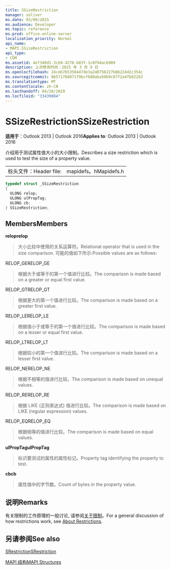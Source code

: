```yaml
---
title: SSizeRestriction
manager: soliver
ms.date: 03/09/2015
ms.audience: Developer
ms.topic: reference
ms.prod: office-online-server
localization_priority: Normal
api_name:
- MAPI.SSizeRestriction
api_type:
- COM
ms.assetid: 4e7340d1-3cb9-4276-b83f-1c8f94acb909
description: 上次修改时间：2015 年 3 月 9 日
ms.openlocfilehash: 24ceb7b5358447de3a240756227b86224d2c354c
ms.sourcegitcommit: 8657170d071f9bcf680aba50b9c07f2a4fb82283
ms.translationtype: MT
ms.contentlocale: zh-CN
ms.lasthandoff: 04/28/2019
ms.locfileid: "33439084"
---
```

# <a name="ssizerestriction"></a><span data-ttu-id="4cc9e-103">SSizeRestriction</span><span class="sxs-lookup"><span data-stu-id="4cc9e-103">SSizeRestriction</span></span>

  
  
<span data-ttu-id="4cc9e-104">**适用于**：Outlook 2013 | Outlook 2016</span><span class="sxs-lookup"><span data-stu-id="4cc9e-104">**Applies to**: Outlook 2013 | Outlook 2016</span></span> 
  
<span data-ttu-id="4cc9e-105">介绍用于测试属性值大小的大小限制。</span><span class="sxs-lookup"><span data-stu-id="4cc9e-105">Describes a size restriction which is used to test the size of a property value.</span></span> 
  
|||
|:-----|:-----|
|<span data-ttu-id="4cc9e-106">标头文件：</span><span class="sxs-lookup"><span data-stu-id="4cc9e-106">Header file:</span></span>  <br/> |<span data-ttu-id="4cc9e-107">mapidefs。h</span><span class="sxs-lookup"><span data-stu-id="4cc9e-107">Mapidefs.h</span></span>  <br/> |
   
```cpp
typedef struct _SSizeRestriction
{
  ULONG relop;
  ULONG ulPropTag;
  ULONG cb;
} SSizeRestriction;

```

## <a name="members"></a><span data-ttu-id="4cc9e-108">Members</span><span class="sxs-lookup"><span data-stu-id="4cc9e-108">Members</span></span>

 <span data-ttu-id="4cc9e-109">**relop**</span><span class="sxs-lookup"><span data-stu-id="4cc9e-109">**relop**</span></span>
  
> <span data-ttu-id="4cc9e-110">大小比较中使用的关系运算符。</span><span class="sxs-lookup"><span data-stu-id="4cc9e-110">Relational operator that is used in the size comparison.</span></span> <span data-ttu-id="4cc9e-111">可能的值如下所示:</span><span class="sxs-lookup"><span data-stu-id="4cc9e-111">Possible values are as follows:</span></span> 
    
<span data-ttu-id="4cc9e-112">RELOP_GE</span><span class="sxs-lookup"><span data-stu-id="4cc9e-112">RELOP_GE</span></span> 
  
> <span data-ttu-id="4cc9e-113">根据大于或等于的第一个值进行比较。</span><span class="sxs-lookup"><span data-stu-id="4cc9e-113">The comparison is made based on a greater or equal first value.</span></span>
    
<span data-ttu-id="4cc9e-114">RELOP_GT</span><span class="sxs-lookup"><span data-stu-id="4cc9e-114">RELOP_GT</span></span> 
  
> <span data-ttu-id="4cc9e-115">根据更大的第一个值进行比较。</span><span class="sxs-lookup"><span data-stu-id="4cc9e-115">The comparison is made based on a greater first value.</span></span>
    
<span data-ttu-id="4cc9e-116">RELOP_LE</span><span class="sxs-lookup"><span data-stu-id="4cc9e-116">RELOP_LE</span></span> 
  
> <span data-ttu-id="4cc9e-117">根据值小于或等于的第一个值进行比较。</span><span class="sxs-lookup"><span data-stu-id="4cc9e-117">The comparison is made based on a lesser or equal first value.</span></span>
    
<span data-ttu-id="4cc9e-118">RELOP_LT</span><span class="sxs-lookup"><span data-stu-id="4cc9e-118">RELOP_LT</span></span> 
  
> <span data-ttu-id="4cc9e-119">根据较小的第一个值进行比较。</span><span class="sxs-lookup"><span data-stu-id="4cc9e-119">The comparison is made based on a lesser first value.</span></span>
    
<span data-ttu-id="4cc9e-120">RELOP_NE</span><span class="sxs-lookup"><span data-stu-id="4cc9e-120">RELOP_NE</span></span> 
  
> <span data-ttu-id="4cc9e-121">根据不相等的值进行比较。</span><span class="sxs-lookup"><span data-stu-id="4cc9e-121">The comparison is made based on unequal values.</span></span>
    
<span data-ttu-id="4cc9e-122">RELOP_RE</span><span class="sxs-lookup"><span data-stu-id="4cc9e-122">RELOP_RE</span></span> 
  
> <span data-ttu-id="4cc9e-123">根据 LIKE (正则表达式) 值进行比较。</span><span class="sxs-lookup"><span data-stu-id="4cc9e-123">The comparison is made based on LIKE (regular expression) values.</span></span>
    
<span data-ttu-id="4cc9e-124">RELOP_EQ</span><span class="sxs-lookup"><span data-stu-id="4cc9e-124">RELOP_EQ</span></span> 
  
> <span data-ttu-id="4cc9e-125">根据相等的值进行比较。</span><span class="sxs-lookup"><span data-stu-id="4cc9e-125">The comparison is made based on equal values.</span></span>
    
 <span data-ttu-id="4cc9e-126">**ulPropTag**</span><span class="sxs-lookup"><span data-stu-id="4cc9e-126">**ulPropTag**</span></span>
  
> <span data-ttu-id="4cc9e-127">标识要测试的属性的属性标记。</span><span class="sxs-lookup"><span data-stu-id="4cc9e-127">Property tag identifying the property to test.</span></span>
    
 <span data-ttu-id="4cc9e-128">**cb**</span><span class="sxs-lookup"><span data-stu-id="4cc9e-128">**cb**</span></span>
  
> <span data-ttu-id="4cc9e-129">属性值中的字节数。</span><span class="sxs-lookup"><span data-stu-id="4cc9e-129">Count of bytes in the property value.</span></span>
    
## <a name="remarks"></a><span data-ttu-id="4cc9e-130">说明</span><span class="sxs-lookup"><span data-stu-id="4cc9e-130">Remarks</span></span>

<span data-ttu-id="4cc9e-131">有关限制的工作原理的一般讨论, 请参阅[关于限制](about-restrictions.md)。</span><span class="sxs-lookup"><span data-stu-id="4cc9e-131">For a general discussion of how restrictions work, see [About Restrictions](about-restrictions.md).</span></span> 
  
## <a name="see-also"></a><span data-ttu-id="4cc9e-132">另请参阅</span><span class="sxs-lookup"><span data-stu-id="4cc9e-132">See also</span></span>



[<span data-ttu-id="4cc9e-133">SRestriction</span><span class="sxs-lookup"><span data-stu-id="4cc9e-133">SRestriction</span></span>](srestriction.md)


[<span data-ttu-id="4cc9e-134">MAPI 结构</span><span class="sxs-lookup"><span data-stu-id="4cc9e-134">MAPI Structures</span></span>](mapi-structures.md)


